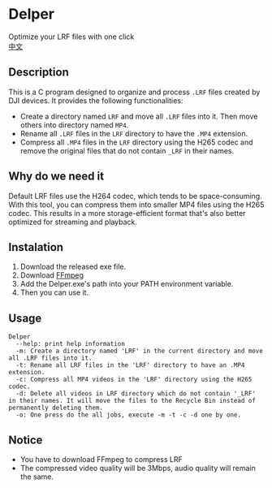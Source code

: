 # Delper
Optimize your LRF files with one click  
[中文](https://github.com/JasonL111/Delper/blob/main/README.md)
## Description

This is a C program designed to organize and process `.LRF` files created by DJI devices. It provides the following functionalities:
- Create a directory named `LRF` and move all `.LRF` files into it. Then move others into directory named `MP4`.
- Rename all `.LRF` files in the `LRF` directory to have the `.MP4` extension.
- Compress all `.MP4` files in the `LRF` directory using the H265 codec and remove the original files that do not contain `_LRF` in their names.

## Why do we need it
Default LRF files use the H264 codec, which tends to be space-consuming. With this tool, you can compress them into smaller MP4 files using the H265 codec. This results in a more storage-efficient format that's also better optimized for streaming and playback.

## Instalation
1. Download the released exe file.
2. Download [FFmpeg](https://ffmpeg.org/download.html)
3. Add the Delper.exe's path into your PATH environment variable.
4. Then you can use it.

## Usage
```
Delper
  --help: print help information
  -m: Create a directory named 'LRF' in the current directory and move all .LRF files into it.
  -t: Rename all LRF files in the 'LRF' directory to have an .MP4 extension.
  -c: Compress all MP4 videos in the 'LRF' directory using the H265 codec.
  -d: Delete all videos in LRF directory which do not contain '_LRF' in their names. It will move the files to the Recycle Bin instead of permanently deleting them.
  -o: One press do the all jobs, execute -m -t -c -d one by one.
```

## Notice
- You have to download FFmpeg to compress LRF
- The compressed video quality will be 3Mbps, audio quality will remain the same.


